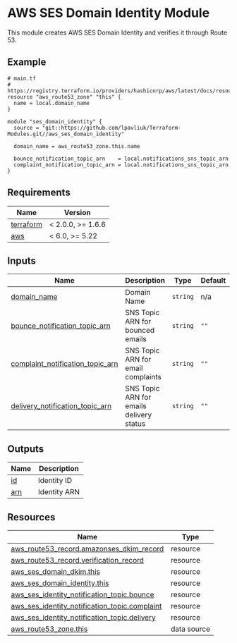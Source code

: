 # AWS SES Domain Identity Module

This module creates AWS SES Domain Identity and verifies it through Route 53.

<!-- Next block is generated by terraform-docs following .terraform-docs.yml config -->
<!-- BEGIN_TF_DOCS -->
## Example

```hcl
# main.tf
# https://registry.terraform.io/providers/hashicorp/aws/latest/docs/resources/route53_zone_association
resource "aws_route53_zone" "this" {
  name = local.domain_name
}

module "ses_domain_identity" {
  source = "git::https://github.com/lpavliuk/Terraform-Modules.git//aws_ses_domain_identity"

  domain_name = aws_route53_zone.this.name

  bounce_notification_topic_arn    = local.notifications_sns_topic_arn
  complaint_notification_topic_arn = local.notifications_sns_topic_arn
}

```

## Requirements

| Name | Version |
|------|---------|
| <a name="requirement_terraform"></a> [terraform](#requirement\_terraform) | < 2.0.0, >= 1.6.6 |
| <a name="requirement_aws"></a> [aws](#requirement\_aws) | < 6.0, >= 5.22 |

## Inputs

| Name | Description | Type | Default | Required |
|------|-------------|------|---------|:--------:|
| <a name="input_domain_name"></a> [domain\_name](#input\_domain\_name) | Domain Name | `string` | n/a | yes |
| <a name="input_bounce_notification_topic_arn"></a> [bounce\_notification\_topic\_arn](#input\_bounce\_notification\_topic\_arn) | SNS Topic ARN for bounced emails | `string` | `""` | no |
| <a name="input_complaint_notification_topic_arn"></a> [complaint\_notification\_topic\_arn](#input\_complaint\_notification\_topic\_arn) | SNS Topic ARN for email complaints | `string` | `""` | no |
| <a name="input_delivery_notification_topic_arn"></a> [delivery\_notification\_topic\_arn](#input\_delivery\_notification\_topic\_arn) | SNS Topic ARN for emails delivery status | `string` | `""` | no |

## Outputs

| Name | Description |
|------|-------------|
| <a name="output_id"></a> [id](#output\_id) | Identity ID |
| <a name="output_arn"></a> [arn](#output\_arn) | Identity ARN |

## Resources

| Name | Type |
|------|------|
| [aws_route53_record.amazonses_dkim_record](https://registry.terraform.io/providers/hashicorp/aws/latest/docs/resources/route53_record) | resource |
| [aws_route53_record.verification_record](https://registry.terraform.io/providers/hashicorp/aws/latest/docs/resources/route53_record) | resource |
| [aws_ses_domain_dkim.this](https://registry.terraform.io/providers/hashicorp/aws/latest/docs/resources/ses_domain_dkim) | resource |
| [aws_ses_domain_identity.this](https://registry.terraform.io/providers/hashicorp/aws/latest/docs/resources/ses_domain_identity) | resource |
| [aws_ses_identity_notification_topic.bounce](https://registry.terraform.io/providers/hashicorp/aws/latest/docs/resources/ses_identity_notification_topic) | resource |
| [aws_ses_identity_notification_topic.complaint](https://registry.terraform.io/providers/hashicorp/aws/latest/docs/resources/ses_identity_notification_topic) | resource |
| [aws_ses_identity_notification_topic.delivery](https://registry.terraform.io/providers/hashicorp/aws/latest/docs/resources/ses_identity_notification_topic) | resource |
| [aws_route53_zone.this](https://registry.terraform.io/providers/hashicorp/aws/latest/docs/data-sources/route53_zone) | data source |
<!-- END_TF_DOCS -->
